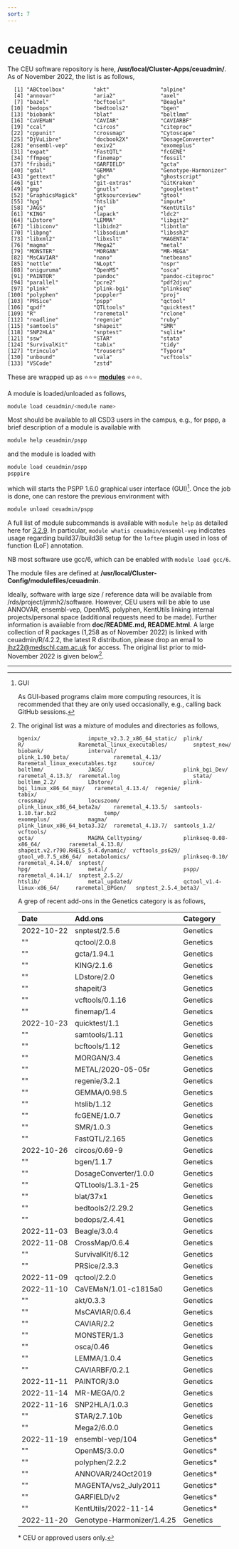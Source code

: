 ```yaml
---
sort: 7
---
```


# ceuadmin

The CEU software repository is here, **/usr/local/Cluster-Apps/ceuadmin/**. As of November 2022, the list is as follows,

```
  [1] "ABCtoolbox"         "akt"                "alpine"
  [4] "annovar"            "aria2"              "axel"
  [7] "bazel"              "bcftools"           "Beagle"
 [10] "bedops"             "bedtools2"          "bgen"
 [13] "biobank"            "blat"               "boltlmm"
 [16] "CaVEMaN"            "CAVIAR"             "CAVIARBF"
 [19] "ccal"               "circos"             "citeproc"
 [22] "cppunit"            "crossmap"           "Cytoscape"
 [25] "DjVuLibre"          "docbook2X"          "DosageConverter"
 [28] "ensembl-vep"        "exiv2"              "exomeplus"
 [31] "expat"              "FastQTL"            "fcGENE"
 [34] "ffmpeg"             "finemap"            "fossil"
 [37] "fribidi"            "GARFIELD"           "gcta"
 [40] "gdal"               "GEMMA"              "Genotype-Harmonizer"
 [43] "gettext"            "ghc"                "ghostscript"
 [46] "git"                "git-extras"         "GitKraken"
 [49] "gmp"                "gnutls"             "googletest"
 [52] "GraphicsMagick"     "gtksourceview"      "gtool"
 [55] "hpg"                "htslib"             "impute"
 [58] "JAGS"               "jq"                 "KentUtils"
 [61] "KING"               "lapack"             "ldc2"
 [64] "LDstore"            "LEMMA"              "libgit2"
 [67] "libiconv"           "libidn2"            "libntlm"
 [70] "libpng"             "libsodium"          "libssh2"
 [73] "libxml2"            "libxslt"            "MAGENTA"
 [76] "magma"              "Mega2"              "metal"
 [79] "MONSTER"            "MORGAN"             "MR-MEGA"
 [82] "MsCAVIAR"           "nano"               "netbeans"
 [85] "nettle"             "NLopt"              "nspr"
 [88] "oniguruma"          "OpenMS"             "osca"
 [91] "PAINTOR"            "pandoc"             "pandoc-citeproc"
 [94] "parallel"           "pcre2"              "pdf2djvu"
 [97] "plink"              "plink-bgi"          "plinkseq"
[100] "polyphen"           "poppler"            "proj"
[103] "PRSice"             "pspp"               "qctool"
[106] "qpdf"               "QTLtools"           "quicktest"
[109] "R"                  "raremetal"          "rclone"
[112] "readline"           "regenie"            "ruby"
[115] "samtools"           "shapeit"            "SMR"
[118] "SNP2HLA"            "snptest"            "sqlite"
[121] "ssw"                "STAR"               "stata"
[124] "SurvivalKit"        "tabix"              "tidy"
[127] "trinculo"           "trousers"           "Typora"
[130] "unbound"            "vala"               "vcftools"
[133] "VSCode"             "zstd"
```

These are wrapped up as :star::star::star: **[modules](https://modules.readthedocs.io/en/latest/index.html)** :star::star::star:.

A module is loaded/unloaded as follows,

```bash
module load ceuadmin/<module name>
```

Most should be available to all CSD3 users in the campus, e.g., for pspp, a brief description of a module is available with

```bash
module help ceuadmin/pspp
```

and the module is loaded with

```bash
module load ceuadmin/pspp
psppire
```

which will starts the PSPP 1.6.0 graphical user interface (GUI)[^gui]. Once the job is done, one can restore the previous environment with

```bash
module unload ceuadmin/pspp
```

A full list of module subcommands is available with `module help` as detailed here for [3.2.9](https://linux.die.net/man/4/modulefile).
In particular, `module whatis ceuadmin/ensembl-vep` indicates usage regarding build37/build38 setup for the `loftee` plugin used in
loss of function (LoF) annotation.

NB most software use gcc/6, which can be enabled with `module load gcc/6`.

The module files are defined at **/usr/local/Cluster-Config/modulefiles/ceuadmin**.

Ideally, software with large size / reference data will be available from /rds/project/jmmh2/software. However, CEU users will be 
able to use ANNOVAR, ensembl-vep, OpenMS, polyphen, KentUtils linking internal projects/personal space (additional requests need to 
be made). Further information is avaiiable from **doc/README.md, README.html**. A large collection of R packages (1,258 as of 
November 2022) is linked with ceuadmin/R/4.2.2, the latest R distribution, please drop an email to <jhz22@medschl.cam.ac.uk> for 
access. The original list prior to mid-November 2022 is given below[^original].

---

[^original]:
    The original list was a mixture of modules and directories as follows,

    ```
    bgenix/               impute_v2.3.2_x86_64_static/  plink/                        R/                 Raremetal_linux_executables/        snptest_new/
    biobank/              interval/                     plink_1.90_beta/              raremetal_4.13/    Raremetal_linux_executables.tgz     source/
    boltlmm/              JAGS/                         plink_bgi_Dev/                raremetal_4.13.3/  raremetal.log                       stata/
    boltlmm_2.2/          LDstore/                      plink-bgi_linux_x86_64_may/   raremetal_4.13.4/  regenie/                            tabix/
    crossmap/             locuszoom/                    plink_linux_x86_64_beta2a/    raremetal_4.13.5/  samtools-1.10.tar.bz2               temp/
    exomeplus/            magma/                        plink_linux_x86_64_beta3.32/  raremetal_4.13.7/  samtools_1.2/                       vcftools/
    gcta/                 MAGMA_Celltyping/             plinkseq-0.08-x86_64/         raremetal_4.13.8/  shapeit.v2.r790.RHELS_5.4.dynamic/  vcftools_ps629/
    gtool_v0.7.5_x86_64/  metabolomics/                 plinkseq-0.10/                raremetal_4.14.0/  snptest/
    hpg/                  metal/                        pspp/                         raremetal_4.14.1/  snptest_2.5.2/
    htslib/               metal_updated/                qctool_v1.4-linux-x86_64/     raremetal_BPGen/   snptest_2.5.4_beta3/
    ```

    A grep of recent add-ons in the Genetics category is as follows,

    | Date       | Add.ons                    | Category            |
    | :--------- | :------------------------- | :------------------ |
    | 2022-10-22 | snptest/2.5.6              | Genetics            |
    | ""         | qctool/2.0.8               | Genetics            |
    | ""         | gcta/1.94.1                | Genetics            |
    | ""         | KING/2.1.6                 | Genetics            |
    | ""         | LDstore/2.0                | Genetics            |
    | ""         | shapeit/3                  | Genetics            |
    | ""         | vcftools/0.1.16            | Genetics            |
    | ""         | finemap/1.4                | Genetics            |
    | 2022-10-23 | quicktest/1.1              | Genetics            |
    | ""         | samtools/1.11              | Genetics            |
    | ""         | bcftools/1.12              | Genetics            |
    | ""         | MORGAN/3.4                 | Genetics            |
    | ""         | METAL/2020-05-05r          | Genetics[^metal]    |
    | ""         | regenie/3.2.1              | Genetics            |
    | ""         | GEMMA/0.98.5               | Genetics[^gemma]    |
    | ""         | htslib/1.12                | Genetics            |
    | ""         | fcGENE/1.0.7               | Genetics[^fcgene]   |
    | ""         | SMR/1.0.3                  | Genetics            |
    | ""         | FastQTL/2.165              | Genetics            |
    | 2022-10-26 | circos/0.69-9              | Genetics            |
    | ""         | bgen/1.1.7                 | Genetics            |
    | ""         | DosageConverter/1.0.0      | Genetics            |
    | ""         | QTLtools/1.3.1-25          | Genetics[^qtltools] |
    | ""         | blat/37x1                  | Genetics            |
    | ""         | bedtools2/2.29.2           | Genetics            |
    | ""         | bedops/2.4.41              | Genetics            |
    | 2022-11-03 | Beagle/3.0.4               | Genetics            |
    | 2022-11-08 | CrossMap/0.6.4             | Genetics            |
    | ""         | SurvivalKit/6.12           | Genetics            |
    | ""         | PRSice/2.3.3               | Genetics            |
    | 2022-11-09 | qctool/2.2.0               | Genetics            |
    | 2022-11-10 | CaVEMaN/1.01-c1815a0       | Genetics            |
    | ""         | akt/0.3.3                  | Genetics            |
    | ""         | MsCAVIAR/0.6.4             | Genetics            |
    | ""         | CAVIAR/2.2                 | Genetics            |
    | ""         | MONSTER/1.3                | Genetics            |
    | ""         | osca/0.46                  | Genetics            |
    | ""         | LEMMA/1.0.4                | Genetics[^lemma]    |
    | ""         | CAVIARBF/0.2.1             | Genetics            |
    | 2022-11-11 | PAINTOR/3.0                | Genetics            |
    | 2022-11-14 | MR-MEGA/0.2                | Genetics            |
    | 2022-11-16 | SNP2HLA/1.0.3              | Genetics            |
    | ""         | STAR/2.7.10b               | Genetics            |
    | ""         | Mega2/6.0.0                | Genetics            |
    | 2022-11-19 | ensembl-vep/104            | Genetics\*          |
    | ""         | OpenMS/3.0.0               | Genetics\*          |
    | ""         | polyphen/2.2.2             | Genetics\*          |
    | ""         | ANNOVAR/24Oct2019          | Genetics\*          |
    | ""         | MAGENTA/vs2_July2011       | Genetics\*          |
    | ""         | GARFIELD/v2                | Genetics\*          |
    | ""         | KentUtils/2022-11-14       | Genetics\*          |
    | 2022-11-20 | Genotype-Harmonizer/1.4.25 | Genetics            |

    \* CEU or approved users only.

[^gui]: GUI

    As GUI-based programs claim more computing resources, it is recommended that they are only used occasionally, e.g., calling back GitHub sessions.

[^metal]: Notes on METAL 2020-05-05r

    This version has options EFFECT_PRINT_PRECISION and STDERR_PRINT_PRECISION (both with default 4) to enable many decimal places.

    The letter `r` as in `2020-05-05r` indicates a replacement of functions in `libsrc/MathStats.cpp` to ensure generality -- [details](files/complaint.pdf) have also been posted to the GitHub page, [https://github.com/statgen/METAL/issues/24](https://github.com/statgen/METAL/issues/24).

    ```
    FATAL ERROR -
    a too large, ITMAX too small in gamma countinued fraction (gcf)

    so the -1.info file could not be generated.
    ```

[^gemma]: Note on compiling from source

    A considerably smaller (1,097,256 vs 22,721,624) executable, /usr/local/Cluster-Apps/ceuadmin/GEMMA/0.98.5/bin, is generated under CSD3 but the origina>

    ```bash
    module load openblas/0.2.15
    make
    ```

[^fcgene]: Alternative site

    See [https://github.com/dr-roshyara/fcgene](https://github.com/dr-roshyara/fcgene)

[^qtltools]: The long version number is 1.3.1-25-g6e49f85f20.
[^lemma]: The documentation indicates a requirement of gcc/9.4, boost/1.78, OpenMP/3.1 and/or Intel MKL Library 2019 Update 1 but it is possible to proceed with gcc/11, cmake-3.19.7-gcc-5.4-5gbsejo, boost-1.66.0-gcc-5.4.0-slpq3un, ceuadmin/bgen/1.1.7.
